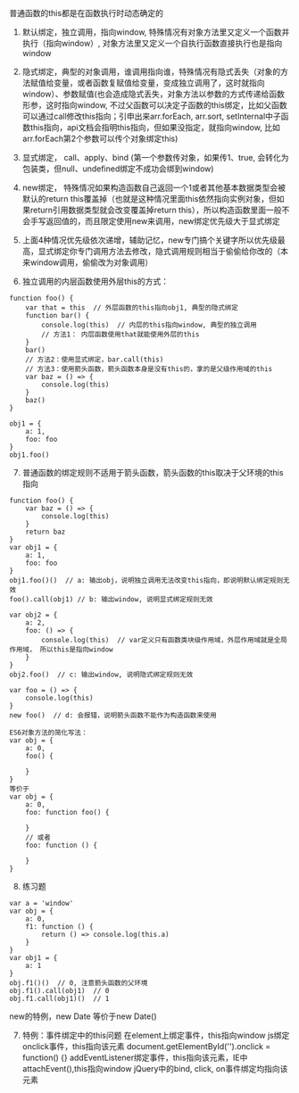<!--
 * @Author: your name
 * @Date: 2022-03-09 11:17:22
 * @LastEditTime: 2022-03-12 16:59:11
 * @LastEditors: Please set LastEditors
 * @Description: 打开koroFileHeader查看配置 进行设置: https://github.com/OBKoro1/koro1FileHeader/wiki/%E9%85%8D%E7%BD%AE
 * @FilePath: /fe_interview/js/this指向系列.md
-->
普通函数的this都是在函数执行时动态确定的
1. 默认绑定，独立调用，指向window, 特殊情况有对象方法里又定义一个函数并执行（指向window）, 对象方法里又定义一个自执行函数直接执行也是指向window
2. 隐式绑定，典型的对象调用，谁调用指向谁，特殊情况有隐式丢失（对象的方法赋值给变量，或者函数复赋值给变量，变成独立调用了，这时就指向window）、参数赋值(也会造成隐式丢失，对象方法以参数的方式传递给函数形参，这时指向window, 不过父函数可以决定子函数的this绑定，比如父函数可以通过call修改this指向；引申出来arr.forEach, arr.sort, setInternal中子函数this指向，api文档会指明this指向，但如果没指定，就指向window, 比如arr.forEach第2个参数可以传个对象绑定this)
3. 显式绑定， call、apply、bind (第一个参数传对象，如果传1、true, 会转化为包装类，但null、undefined绑定不成功会绑到window)
4. new绑定， 特殊情况如果构造函数自己返回一个1或者其他基本数据类型会被默认的return this覆盖掉（也就是这种情况里面this依然指向实例对象，但如果return引用数据类型就会改变覆盖掉return this），所以构造函数里面一般不会手写返回值的，而且限定使用new来调用，new绑定优先级大于显式绑定
5. 上面4种情况优先级依次递增，辅助记忆，new专门搞个关键字所以优先级最高，显式绑定你专门调用方法去修改，隐式调用规则相当于偷偷给你改的（本来window调用，偷偷改为对象调用）

6. 独立调用的内层函数使用外层this的方式：
```
function foo() {
    var that = this  // 外层函数的this指向obj1, 典型的隐式绑定
    function bar() {
        console.log(this)  // 内层的this指向window, 典型的独立调用
        // 方法1： 内层函数使用that就能使用外层的this
    }
    bar()
    // 方法2：使用显式绑定，bar.call(this)
    // 方法3：使用箭头函数，箭头函数本身是没有this的，拿的是父级作用域的this
    var baz = () => {
        console.log(this)
    }
    baz()
}

obj1 = {
    a: 1,
    foo: foo
}
obj1.foo()
```
7. 普通函数的绑定规则不适用于箭头函数，箭头函数的this取决于父环境的this指向
```
function foo() {
    var baz = () => {
        console.log(this)
    }
    return baz
}
var obj1 = {
    a: 1,
    foo: foo
}
obj1.foo()()  // a: 输出obj，说明独立调用无法改变this指向，即说明默认绑定规则无效
foo().call(obj1) // b: 输出window, 说明显式绑定规则无效

var obj2 = {
    a: 2,
    foo: () => {
        console.log(this)  // var定义只有函数类块级作用域，外层作用域就是全局作用域， 所以this是指向window
    }
}
obj2.foo()  // c: 输出window, 说明隐式绑定规则无效
```
```
var foo = () => {
    console.log(this)
}
new foo()  // d: 会报错，说明箭头函数不能作为构造函数来使用
```
```
ES6对象方法的简化写法：
var obj = {
    a: 0,
    foo() {

    }
}
等价于
var obj = {
    a: 0,
    foo: function foo() {

    }
    // 或者
    foo: function () {

    }
}
```
8. 练习题
```
var a = 'window'
var obj = {
    a: 0,
    f1: function () {
        return () => console.log(this.a)
    }
}
var obj1 = {
    a: 1
}
obj.f1()()  // 0, 注意箭头函数的父环境
obj.f1().call(obj1)  // 0
obj.f1.call(obj1)()  // 1

```
new的特例，new Date 等价于new Date() 

7. 特例：事件绑定中的this问题
在element上绑定事件，this指向window
js绑定onclick事件，this指向该元素 document.getElementById('').onclick = function() {}
addEventListener绑定事件，this指向该元素，IE中attachEvent(),this指向window
jQuery中的bind, click, on事件绑定均指向该元素